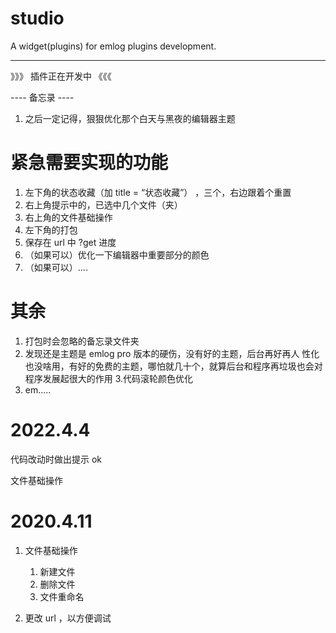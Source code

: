 # studio
A widget(plugins) for emlog plugins development.

-----

》》》 插件正在开发中 《《《

----  备忘录  ----

1. 之后一定记得，狠狠优化那个白天与黑夜的编辑器主题

# 紧急需要实现的功能

1. 左下角的状态收藏（加 title = “状态收藏”） ，三个，右边跟着个重置
2. 右上角提示中的，已选中几个文件（夹）
3. 右上角的文件基础操作
4. 左下角的打包
5. 保存在 url 中 ?get 进度
5. （如果可以）优化一下编辑器中重要部分的颜色
6. （如果可以）....

# 其余

1. 打包时会忽略的备忘录文件夹
2. 发现还是主题是 emlog pro 版本的硬伤，没有好的主题，后台再好再人
    性化也没啥用，有好的免费的主题，哪怕就几十个，就算后台和程序再垃圾也会对程序发展起很大的作用
3.代码滚轮颜色优化
3. em.....

# 2022.4.4

代码改动时做出提示 ok 

文件基础操作

# 2020.4.11

1. 文件基础操作 

    1. 新建文件
    2. 删除文件
    3. 文件重命名

2. 更改 url ，以方便调试

